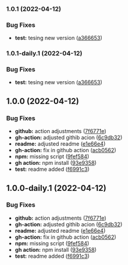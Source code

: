 ### 1.0.1 (2022-04-12)


### Bug Fixes

* **test:** tesing new version ([a366653](https://github.com/zilahir/release-test/commit/a366653f52c9e9ebcac1c5655fe11d3ff6f38257))

### 1.0.1-daily.1 (2022-04-12)


### Bug Fixes

* **test:** tesing new version ([a366653](https://github.com/zilahir/release-test/commit/a366653f52c9e9ebcac1c5655fe11d3ff6f38257))

## 1.0.0 (2022-04-12)


### Bug Fixes

* **github:** action adjustments ([7f6771e](https://github.com/zilahir/release-test/commit/7f6771eb4d2e1e87071671b031d9e7fa84de9f09))
* **gh-action:** adjusted githib acion ([6c9db32](https://github.com/zilahir/release-test/commit/6c9db3263ed7099403ed8325c171ff0481488203))
* **readme:** adjusted readme ([e1e66e4](https://github.com/zilahir/release-test/commit/e1e66e409ab8de34fce717a618a635b5e8650968))
* **gh-action:** fix in github action ([acb0562](https://github.com/zilahir/release-test/commit/acb0562062ae95250cac5df521861a89eefc0171))
* **npm:** missing script ([9fef584](https://github.com/zilahir/release-test/commit/9fef584ebd4f918a1d41b6dee46aaba05d8172d0))
* **gh action:** npm install ([93e9358](https://github.com/zilahir/release-test/commit/93e9358466499e42b0cecf5aaba505b920fd38e2))
* **test:** readme added ([f6991c3](https://github.com/zilahir/release-test/commit/f6991c39b226914307b53c267ddb558ed8b29a73))

## 1.0.0-daily.1 (2022-04-12)


### Bug Fixes

* **github:** action adjustments ([7f6771e](https://github.com/zilahir/release-test/commit/7f6771eb4d2e1e87071671b031d9e7fa84de9f09))
* **gh-action:** adjusted githib acion ([6c9db32](https://github.com/zilahir/release-test/commit/6c9db3263ed7099403ed8325c171ff0481488203))
* **readme:** adjusted readme ([e1e66e4](https://github.com/zilahir/release-test/commit/e1e66e409ab8de34fce717a618a635b5e8650968))
* **gh-action:** fix in github action ([acb0562](https://github.com/zilahir/release-test/commit/acb0562062ae95250cac5df521861a89eefc0171))
* **npm:** missing script ([9fef584](https://github.com/zilahir/release-test/commit/9fef584ebd4f918a1d41b6dee46aaba05d8172d0))
* **gh action:** npm install ([93e9358](https://github.com/zilahir/release-test/commit/93e9358466499e42b0cecf5aaba505b920fd38e2))
* **test:** readme added ([f6991c3](https://github.com/zilahir/release-test/commit/f6991c39b226914307b53c267ddb558ed8b29a73))
